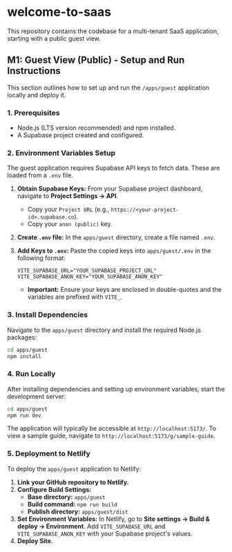 # welcome-to-saas

This repository contains the codebase for a multi-tenant SaaS application, starting with a public guest view.

## M1: Guest View (Public) - Setup and Run Instructions

This section outlines how to set up and run the `/apps/guest` application locally and deploy it.

### 1. Prerequisites

*   Node.js (LTS version recommended) and npm installed.
*   A Supabase project created and configured.

### 2. Environment Variables Setup

The guest application requires Supabase API keys to fetch data. These are loaded from a `.env` file.

1.  **Obtain Supabase Keys:** From your Supabase project dashboard, navigate to **Project Settings -> API**.
    *   Copy your `Project URL` (e.g., `https://<your-project-id>.supabase.co`).
    *   Copy your `anon (public)` key.
2.  **Create `.env` file:** In the `apps/guest` directory, create a file named `.env`.
3.  **Add Keys to `.env`:** Paste the copied keys into `apps/guest/.env` in the following format:

    ```
    VITE_SUPABASE_URL="YOUR_SUPABASE_PROJECT_URL"
    VITE_SUPABASE_ANON_KEY="YOUR_SUPABASE_ANON_KEY"
    ```
    *   **Important:** Ensure your keys are enclosed in double-quotes and the variables are prefixed with `VITE_`.

### 3. Install Dependencies

Navigate to the `apps/guest` directory and install the required Node.js packages:

```bash
cd apps/guest
npm install
```

### 4. Run Locally

After installing dependencies and setting up environment variables, start the development server:

```bash
cd apps/guest
npm run dev
```

The application will typically be accessible at `http://localhost:5173/`. To view a sample guide, navigate to `http://localhost:5173/g/sample-guide`.

### 5. Deployment to Netlify

To deploy the `apps/guest` application to Netlify:

1.  **Link your GitHub repository to Netlify.**
2.  **Configure Build Settings:**
    *   **Base directory:** `apps/guest`
    *   **Build command:** `npm run build`
    *   **Publish directory:** `apps/guest/dist`
3.  **Set Environment Variables:** In Netlify, go to **Site settings -> Build & deploy -> Environment**. Add `VITE_SUPABASE_URL` and `VITE_SUPABASE_ANON_KEY` with your Supabase project's values.
4.  **Deploy Site.**